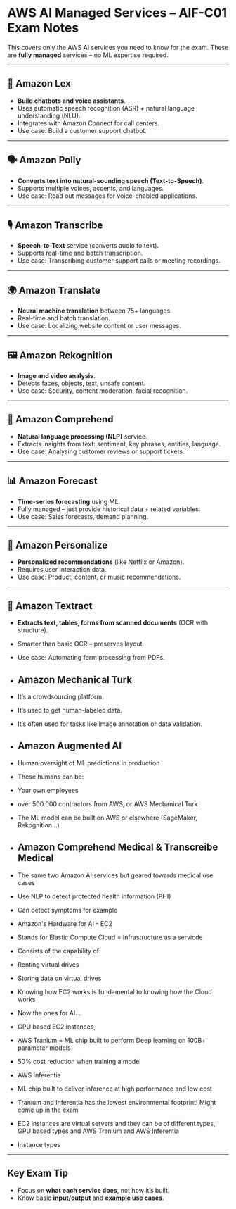 # AWS AI Managed Services – AIF-C01 Exam Notes

This covers only the AWS AI services you need to know for the exam. These are **fully managed** services – no ML expertise required.

---

## 🤖 Amazon Lex
- **Build chatbots and voice assistants**.
- Uses automatic speech recognition (ASR) + natural language understanding (NLU).
- Integrates with Amazon Connect for call centers.
- Use case: Build a customer support chatbot.

---

## 🗣️ Amazon Polly
- **Converts text into natural-sounding speech (Text-to-Speech)**.
- Supports multiple voices, accents, and languages.
- Use case: Read out messages for voice-enabled applications.

---

## 🎙️ Amazon Transcribe
- **Speech-to-Text** service (converts audio to text).
- Supports real-time and batch transcription.
- Use case: Transcribing customer support calls or meeting recordings.

---

## 🌍 Amazon Translate
- **Neural machine translation** between 75+ languages.
- Real-time and batch translation.
- Use case: Localizing website content or user messages.

---

## 🖼️ Amazon Rekognition
- **Image and video analysis**.
- Detects faces, objects, text, unsafe content.
- Use case: Security, content moderation, facial recognition.

---

## 🧠 Amazon Comprehend
- **Natural language processing (NLP)** service.
- Extracts insights from text: sentiment, key phrases, entities, language.
- Use case: Analysing customer reviews or support tickets.

---

## 📊 Amazon Forecast
- **Time-series forecasting** using ML.
- Fully managed – just provide historical data + related variables.
- Use case: Sales forecasts, demand planning.

---

## 🧮 Amazon Personalize
- **Personalized recommendations** (like Netflix or Amazon).
- Requires user interaction data.
- Use case: Product, content, or music recommendations.

---

## 🧾 Amazon Textract
- **Extracts text, tables, forms from scanned documents** (OCR with structure).
- Smarter than basic OCR – preserves layout.
- Use case: Automating form processing from PDFs.

- ## Amazon Mechanical Turk
- It’s a crowdsourcing platform.
- It’s used to get human-labeled data.
- It’s often used for tasks like image annotation or data validation.

- ## Amazon Augmented AI
- Human oversight of ML predictions in production
- These humans can be:
- Your own employees
- over 500.000 contractors from AWS, or AWS Mechanical Turk
- The ML model can be built on AWS or elsewhere (SageMaker, Rekognition...)

- ## Amazon Comprehend Medical & Transcreibe Medical
- The same two Amazon AI services but geared towards medical use cases
- Use NLP to detect protected health information (PHI)
- Can detect symptoms for example

- Amazon's Hardware for AI - EC2
- Stands for Elastic Compute Cloud = Infrastructure as a servicde
- Consists of the capability of:
- Renting virtual drives
- Storing data on virtual drives
- Knowing how EC2 works is fundamental to knowing how the Cloud works

- Now the ones for AI...
- GPU based EC2 instances, 
- AWS Tranium = ML chip built to perform Deep learning on 100B+ parameter models
- 50% cost reduction when training a model

- AWS Inferentia
- ML chip built to deliver inference at high performance and low cost

- Tranium and Inferentia has the lowest environmental footprint! Might come up in the exam
- EC2 instances are virtual servers and they can be of different types, GPU based types and AWS Tranium and AWS Inferentia
- Instance types

---

## Key Exam Tip
- Focus on **what each service does**, not how it’s built.
- Know basic **input/output** and **example use cases**.

